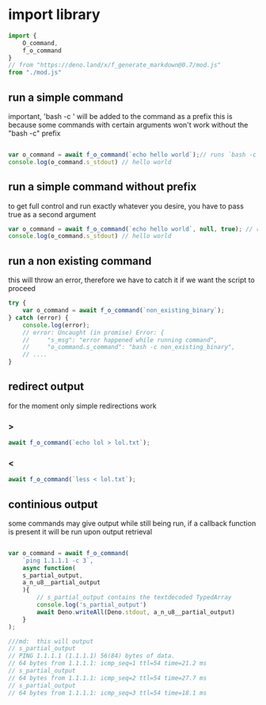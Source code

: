 <!-- {"s_msg":"this file was automatically generated","s_by":"f_generate_markdown.module.js","s_ts_created":"Fri Oct 27 2023 14:17:55 GMT+0200 (Central European Summer Time)","n_ts_created":1698409075435} -->
# import library
```javascript
import {
    O_command,
    f_o_command
} 
// from "https://deno.land/x/f_generate_markdown@0.7/mod.js"
from "./mod.js"

```
## run a simple command
important, 'bash -c ' will be added to the command as a prefix
this is because some commands with certain arguments won't work without the "bash -c" prefix
```javascript

var o_command = await f_o_command(`echo hello world`);// runs `bash -c 'echo hello world'`
console.log(o_command.s_stdout) // hello world

```
## run a simple command without prefix
to get full control and run exactly whatever you desire, you have to pass true as a second argument
```javascript
var o_command = await f_o_command(`echo hello world`, null, true); // runs 'ls -latrh'
console.log(o_command.s_stdout) // hello world

```
## run a non existing command
this will throw an error, therefore we have to catch it if we want the script to proceed
```javascript
try {
    var o_command = await f_o_command(`non_existing_binary`);
} catch (error) {
    console.log(error);
    // error: Uncaught (in promise) Error: {
    //     "s_msg": "error happened while running command",
    //     "o_command.s_command": "bash -c non_existing_binary",
    // ....
}

```
## redirect output
for the moment only simple redirections work
### >
```javascript
await f_o_command(`echo lol > lol.txt`);
```
### <
```javascript
await f_o_command(`less < lol.txt`);

```
## continious output
some commands may give output while still being run, if a callback function is present it will be run upon output retrieval
```javascript

var o_command = await f_o_command(
    `ping 1.1.1.1 -c 3`,
    async function(
    s_partial_output,
    a_n_u8__partial_output
    ){
        // s_partial_output contains the textdecoded TypedArray
        console.log('s_partial_output')
        await Deno.writeAll(Deno.stdout, a_n_u8__partial_output)
    }
);

///md:  this will output 
// s_partial_output
// PING 1.1.1.1 (1.1.1.1) 56(84) bytes of data.
// 64 bytes from 1.1.1.1: icmp_seq=1 ttl=54 time=21.2 ms
// s_partial_output
// 64 bytes from 1.1.1.1: icmp_seq=2 ttl=54 time=27.7 ms
// s_partial_output
// 64 bytes from 1.1.1.1: icmp_seq=3 ttl=54 time=18.1 ms

```